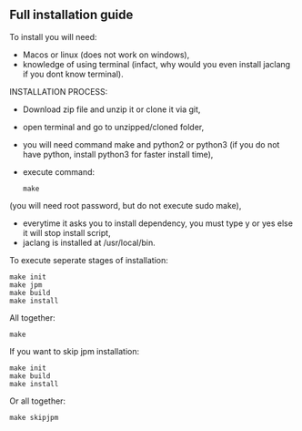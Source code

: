 ## Full installation guide

To install you will need:
 - Macos or linux (does not work on windows),
 - knowledge of using terminal (infact, why would you even install jaclang if you dont know terminal).

INSTALLATION PROCESS:

* Download zip file and unzip it or clone it via git,
* open terminal and go to unzipped/cloned folder,
* you will need command make and python2 or python3 (if you do not have python, install python3 for faster install time),
* execute command:

      make

(you will need root password, but do not execute sudo make),
* everytime it asks you to install dependency, you must type y or yes else it will stop install script,
* jaclang is installed at /usr/local/bin.

To execute seperate stages of installation:

    make init
    make jpm
    make build
    make install
    
All together:

    make

If you want to skip jpm installation:

    make init
    make build
    make install
    
Or all together:

    make skipjpm

